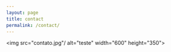 ```yaml
---
layout: page
title: contact
permalink: /contact/
---
```


<img src="contato.jpg"/ alt="teste" width="600" height="350"> 
